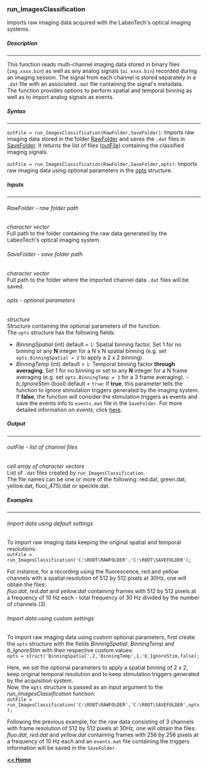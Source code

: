 ### run_ImagesClassification
Imports raw imaging data acquired with the LabeoTech's optical imaging systems.

##### Description
___
This function reads multi-channel imaging data stored in binary files (`img_xxxx.bin`) as well as any analog signals (`ai_xxxx.bin`) recorded during an imaging session. The signal from each channel is stored separately in a `.dat` file with an associated `.mat` file containing the signal's metadata.   
The function provides options to perform spatial and temporal binning as well as to import analog signals as events.

##### Syntax
___

`outFile = run_ImagesClassification(RawFolder,SaveFolder)`: Imports raw imaging data stored in the folder [RawFolder](#rawfolder---raw-folder-path) and saves the `.dat` files in [SaveFolder](#savefolder---save-folder-path). It returns the list of files ([outFile](#outfile---list-of-channel-files)) containing the classified imaging signals.

`outFile = run_ImagesClassification(RawFolder,SaveFolder,opts)`: Imports raw imaging data using optional parameters in the [opts](#opts---optional-parameters) structure.

##### Inputs
___
###### RawFolder - raw folder path
*character vector*   
Full path to the folder containing the raw data generated by the LabeoTech's optical imaging system.

###### SaveFolder - save folder path
*character vector*   
Full path to the folder where the imported channel data `.dat` files will be saved.

###### opts - optional parameters
*structure*   
Structure containing the optional parameters of the function.   
The `opts` structure has the following fields:
- *BinningSpatial* (int) default = `1`: Spatial binning factor. Set 1 for no binning or any **N** integer for a N x N spatial binning (e.g. set `opts.BinningSpatial = 2` to apply a 2 x 2 binning).
- *BinningTemp* (int) default = `1`: Temporal binning factor **through averaging**. Set 1 for no binning or set to any **N** integer for a N frame averaging (e.g. set `opts.BinningTemp = 3` for a 3 frame averaging).
-*b_IgnoreStim* (bool) default = `true`: If **true**, this parameter tells the function to ignore stimulation triggers generated by the imaging system. If **false**, the function will consider the stimulation triggers as events and save the events info to `events.mat` file in the `SaveFolder`. For more detailed information on *events*, click [here](/docs/userDocs/events.md).   

##### Output
___

###### outFile - list of channel files
*cell array of character vectors*   
List of `.dat` files created by `run_ImagesClassification`.   
The file names can be one or more of the following: red.dat, green.dat, yellow.dat, fluo(_475).dat or speckle.dat.

##### Examples
___

###### Import data using default settings
To import raw imaging data keeping the original spatial and temporal resolutions:   
`outFile = run_ImagesClassification('C:\ROOT\RAWFOLDER','C:\ROOT\SAVEFOLDER');`   

For instance, for a recording using the fluorescence, red and yellow channels with a spatial resolution of 512 by 512 pixels at 30Hz, one will obtain the files:   
*fluo.dat*, *red.dat* and *yellow.dat* containing frames with 512 by 512 pixels at a frequency of 10 Hz each - total frequency of 30 Hz divided by the number of channels (3).

###### Import data using custom settings
To import raw imaging data using custom optional parameters, first create the `opts` structure with the fields *BinningSpatial*, *BinningTemp* and *b_IgnoreStim* with their respective custom values:   
`opts = struct('BinningSpatial',2,'BinningTemp',1,'b_IgnoreStim,false);`   

Here, we set the optional parameters to apply a spatial binning of 2 x 2, keep original temporal resolution and to keep stimulation triggers generated by the acquisition system.   
Now, the `opts` structure is passed as an input argument to the *run_ImagesClassification* function:   
`outFile = run_ImagesClassification('C:\ROOT\RAWFOLDER','C:\ROOT\SAVEFOLDER',opts);`   

Following the previous example, for the raw data consisting of 3 channels with frame resolution of 512 by 512 pixels at 30Hz, one will obtain the files:   
*fluo.dat*, *red.dat* and *yellow.dat* containing frames with 256 by 256 pixels at a frequency of 10 Hz each and an `events.mat` file containing the triggers information will be saved in the `SaveFolder`.

















[**<< Home**](../../index.md)

